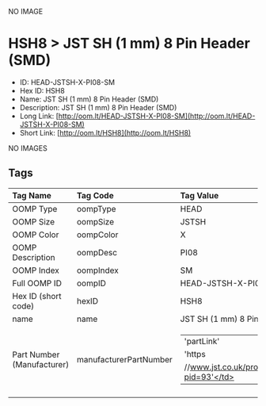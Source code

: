 


  
NO IMAGE  
# HSH8 > JST SH (1 mm) 8 Pin Header (SMD)

- ID: HEAD-JSTSH-X-PI08-SM
- Hex ID: HSH8
- Name: JST SH (1 mm) 8 Pin Header (SMD)
- Description: JST SH (1 mm) 8 Pin Header (SMD)
- Long Link: [http://oom.lt/HEAD-JSTSH-X-PI08-SM](http://oom.lt/HEAD-JSTSH-X-PI08-SM)
- Short Link: [http://oom.lt/HSH8](http://oom.lt/HSH8)
  
NO IMAGES  
## Tags
  

|Tag Name|Tag Code|Tag Value|
| :--- | :--- | :--- |
|OOMP Type|oompType|HEAD|
|OOMP Size|oompSize|JSTSH|
|OOMP Color|oompColor|X|
|OOMP Description|oompDesc|PI08|
|OOMP Index|oompIndex|SM|
|Full OOMP ID|oompID|HEAD-JSTSH-X-PI08-SM|
|Hex ID (short code)|hexID|HSH8|
|name|name|JST SH (1 mm) 8 Pin Header (SMD)|
|Part Number (Manufacturer)|manufacturerPartNumber|<table><tr><td>'partLink'</td></tr><tr><td> 'https</td></tr><tr><td>//www.jst.co.uk/productSeries.php?pid=93'</td></tr></table>|
||||
